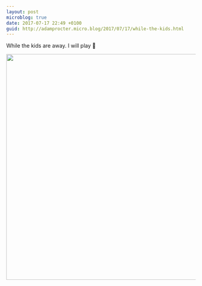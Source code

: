 ```yaml
---
layout: post
microblog: true
date: 2017-07-17 22:49 +0100
guid: http://adamprocter.micro.blog/2017/07/17/while-the-kids.html
---
```

While the kids are away. I will play 🤖

<img src="http://adamprocter.micro.blog/uploads/2017/b0b28aff55.jpg" width="600" height="600" />
